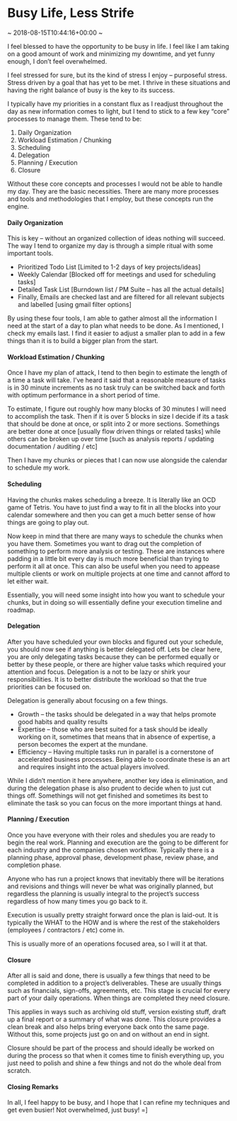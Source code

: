 # Busy Life, Less Strife
~ 2018-08-15T10:44:16+00:00 ~

I feel blessed to have the opportunity to be busy in life. I feel like I am taking on a good amount of work and minimizing my downtime, and yet funny enough, I don’t feel overwhelmed.

I feel stressed for sure, but its the kind of stress I enjoy – purposeful stress. Stress driven by a goal that has yet to be met. I thrive in these situations and having the right balance of busy is the key to its success.

I typically have my priorities in a constant flux as I readjust throughout the day as new information comes to light, but I tend to stick to a few key “core” processes to manage them. These tend to be:

1. Daily Organization
2. Workload Estimation / Chunking
3. Scheduling
4. Delegation
5. Planning / Execution
6. Closure

Without these core concepts and processes I would not be able to handle my day. They are the basic necessities. There are many more processes and tools and methodologies that I employ, but these concepts run the engine.

#### Daily Organization

This is key – without an organized collection of ideas nothing will succeed. The way I tend to organize my day is through a simple ritual with some important tools.

- Prioritized Todo List \[Limited to 1-2 days of key projects/ideas\]
- Weekly Calendar \[Blocked off for meetings and used for scheduling tasks\]
- Detailed Task List \[Burndown list / PM Suite – has all the actual details\]
- Finally, Emails are checked last and are filtered for all relevant subjects and labelled \[using gmail filter options\]

By using these four tools, I am able to gather almost all the information I need at the start of a day to plan what needs to be done. As I mentioned, I check my emails last. I find it easier to adjust a smaller plan to add in a few things than it is to build a bigger plan from the start.

#### Workload Estimation / Chunking

Once I have my plan of attack, I tend to then begin to estimate the length of a time a task will take. I’ve heard it said that a reasonable measure of tasks is in 30 minute increments as no task truly can be switched back and forth with optimum performance in a short period of time.

To estimate, I figure out roughly how many blocks of 30 minutes I will need to accomplish the task. Then if it is over 5 blocks in size I decide if its a task that should be done at once, or split into 2 or more sections. Somethings are better done at once \[usually flow driven things or related tasks\] while others can be broken up over time \[such as analysis reports / updating documentation / auditing / etc\]

Then I have my chunks or pieces that I can now use alongside the calendar to schedule my work.

#### Scheduling

Having the chunks makes scheduling a breeze. It is literally like an OCD game of Tetris. You have to just find a way to fit in all the blocks into your calendar somewhere and then you can get a much better sense of how things are going to play out.

Now keep in mind that there are many ways to schedule the chunks when you have them. Sometimes you want to drag out the completion of something to perform more analysis or testing. These are instances where padding in a little bit every day is much more beneficial than trying to perform it all at once. This can also be useful when you need to appease multiple clients or work on multiple projects at one time and cannot afford to let either wait.

Essentially, you will need some insight into how you want to schedule your chunks, but in doing so will essentially define your execution timeline and roadmap.

#### Delegation

After you have scheduled your own blocks and figured out your schedule, you should now see if anything is better delegated off. Lets be clear here, you are only delegating tasks because they can be performed equally or better by these people, or there are higher value tasks which required your attention and focus. Delegation is a not to be lazy or shirk your responsibilities. It is to better distribute the workload so that the true priorities can be focused on.

Delegation is generally about focusing on a few things.

- Growth – the tasks should be delegated in a way that helps promote good habits and quality results
- Expertise – those who are best suited for a task should be ideally working on it, sometimes that means that in absence of expertise, a person becomes the expert at the mundane.
- Efficiency – Having multiple tasks run in parallel is a cornerstone of accelerated business processes. Being able to coordinate these is an art and requires insight into the actual players involved.

While I didn’t mention it here anywhere, another key idea is elimination, and during the delegation phase is also prudent to decide when to just cut things off. Somethings will not get finished and sometimes its best to eliminate the task so you can focus on the more important things at hand.

#### Planning / Execution

Once you have everyone with their roles and shedules you are ready to begin the real work. Planning and execution are the going to be different for each industry and the companies chosen workflow. Typically there is a planning phase, approval phase, development phase, review phase, and completion phase.

Anyone who has run a project knows that inevitably there will be iterations and revisions and things will never be what was originally planned, but regardless the planning is usually integral to the project’s success regardless of how many times you go back to it.

Execution is usually pretty straight forward once the plan is laid-out. It is typically the WHAT to the HOW and is where the rest of the stakeholders (employees / contractors / etc) come in.

This is usually more of an operations focused area, so I will it at that.

#### Closure

After all is said and done, there is usually a few things that need to be completed in addition to a project’s deliverables. These are usually things such as financials, sign-offs, agreements, etc. This stage is crucial for every part of your daily operations. When things are completed they need closure.

This applies in ways such as archiving old stuff, version existing stuff, draft up a final report or a summary of what was done. This closure provides a clean break and also helps bring everyone back onto the same page. Without this, some projects just go on and on without an end in sight.

Closure should be part of the process and should ideally be worked on during the process so that when it comes time to finish everything up, you just need to polish and shine a few things and not do the whole deal from scratch.

#### Closing Remarks

In all, I feel happy to be busy, and I hope that I can refine my techniques and get even busier! Not overwhelmed, just busy! =\]